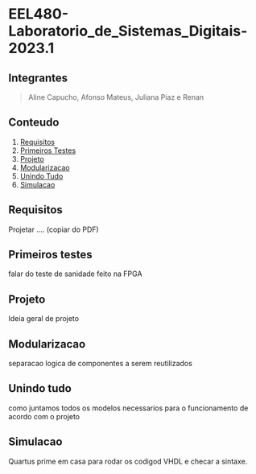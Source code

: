 # EEL480-Laboratorio_de_Sistemas_Digitais-2023.1

## Integrantes
> Aline Capucho, Afonso Mateus, Juliana Piaz e Renan

## Conteudo
1. [Requisitos](#requisitos)
1. [Primeiros Testes](#primeiros-testes)
1. [Projeto](#projeto)
1. [Modularizacao](#modularizacao)
1. [Unindo Tudo](unindo-tudo)
1. [Simulacao](#simulacao)

## Requisitos
Projetar .... (copiar do PDF)

## Primeiros testes
falar do teste de sanidade feito na FPGA

## Projeto
Ideia geral de projeto

## Modularizacao
separacao logica de componentes a serem reutilizados

## Unindo tudo
como juntamos todos os modelos necessarios para o funcionamento de acordo com o projeto

## Simulacao
Quartus prime em casa para rodar os codigod VHDL e checar a sintaxe.
